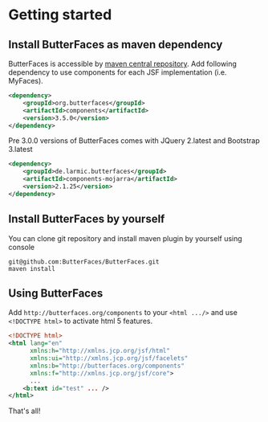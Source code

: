 # Getting started

## Install ButterFaces as maven dependency

ButterFaces is accessible by [maven central repository](http://search.maven.org/#search/ga\|1\|butterfaces). Add following dependency to use components for each JSF implementation \(i.e. MyFaces\).

```xml
<dependency>
    <groupId>org.butterfaces</groupId>
    <artifactId>components</artifactId>
    <version>3.5.0</version>
</dependency>
```

Pre 3.0.0 versions of ButterFaces comes with JQuery 2.latest and Bootstrap 3.latest

```xml
<dependency>
    <groupId>de.larmic.butterfaces</groupId>
    <artifactId>components-mojarra</artifactId>
    <version>2.1.25</version>
</dependency>
```

## Install ButterFaces by yourself

You can clone git repository and install maven plugin by yourself using console

```
git@github.com:ButterFaces/ButterFaces.git
maven install
```

## Using ButterFaces

Add `http://butterfaces.org/components` to your `<html .../>` and use `<!DOCTYPE html>` to activate html 5 features.

```xml
<!DOCTYPE html>
<html lang="en"
      xmlns:h="http://xmlns.jcp.org/jsf/html"
      xmlns:ui="http://xmlns.jcp.org/jsf/facelets"
      xmlns:b="http://butterfaces.org/components"
      xmlns:f="http://xmlns.jcp.org/jsf/core">
      ...
    <b:text id="test" ... />
</html>
```

That's all!

